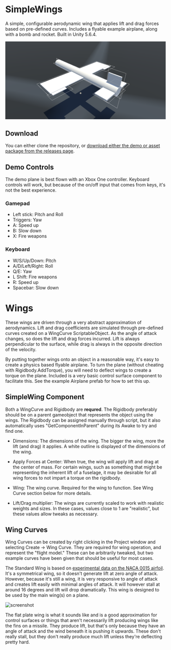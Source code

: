 # SimpleWings

A simple, configurable aerodynamic wing that applies lift and drag forces based on pre-defined curves. Includes a flyable example airplane, along with a bomb and rocket. Built in Unity 5.6.4.

![screenshot](Screenshots/simpleplane.png)

## Download

You can either clone the repository, or [download either the demo or asset package from the releases page](https://github.com/brihernandez/SimpleWings/releases).

## Demo Controls

The demo plane is best flown with an Xbox One controller. Keyboard controls will work, but because of the on/off input that comes from keys, it's not the best experience.

### Gamepad

- Left stick: Pitch and Roll
- Triggers: Yaw
- A: Speed up
- B: Slow down
- X: Fire weapons

### Keyboard

- W/S/Up/Down: Pitch
- A/D/Left/Right: Roll
- Q/E: Yaw
- L Shift: Fire weapons
- R: Speed up
- Spacebar: Slow down

# Wings

These wings are driven through a very abstract approximation of aerodynamics. Lift and drag coefficients are simulated through pre-defined curves created on a WingCurve ScriptableObject. As the angle of attack changes, so does the lift and drag forces incurred. Lift is always perpendicular to the surface, while drag is always in the opposite direction of the velocity.

By putting together wings onto an object in a reasonable way, it's easy to create a physics based flyable airplane. To turn the plane (without cheating with Rigidbody.AddTorque), you will need to deflect wings to create a torque on the plane. Included is a very basic control surface component to facilitate this. See the example Airplane prefab for how to set this up.

## SimpleWing Component

Both a WingCurve and Rigidbody are **requred**. The Rigidbody preferably should be on a parent gameobject that represents the object using the wings. The Rigidbody can be assigned manually through script, but it also automatically uses "GetComponentInParent" during its Awake to try and find one.

- Dimensions: The dimensions of the wing. The bigger the wing, more the lift (and drag) it applies. A white outline is displayed of the dimensions of the wing.

- Apply Forces at Center: When true, the wing will apply lift and drag at the center of mass. For certain wings, such as something that might be representing the inherent lift of a fuselage, it may be desirable for all wing forces to not impart a torque on the rigidbody.

- Wing: The wing curve. Required for the wing to function. See Wing Curve section below for more details.

- Lift/Drag multiplier: The wings are currently scaled to work with realistic weights and sizes. In these cases, values close to 1 are "realistic", but these values allow tweaks as necessary.

## Wing Curves

Wing Curves can be created by right clicking in the Project window and selecting Create -> Wing Curve. They are required for wing operation, and represent the "flight model." These can be arbitrarily tweaked, but two example curves have been given that should be useful for most cases.

The Standard Wing is based on [experimental data on the NACA 0015 airfoil](http://www.aerospaceweb.org/question/airfoils/q0150b.shtml). It's a symmetrical wing, so it doesn't generate lift at zero angle of attack. However, because it's still a wing, it is very responsive to angle of attack and creates lift easily with minimal angles of attack. It will however stall at around 16 degrees and lift will drop dramatically. This wing is designed to be used by the main wing(s) on a plane.

![screenshot](Screenshots/lift.png)

The flat plate wing is what it sounds like and is a good approximation for control surfaces or things that aren't necessarily lift producing wings like the fins on a missile. They produce lift, but that's only because they have an angle of attack and the wind beneath it is pushing it upwards. These don't really stall, but they don't really produce much lift unless they're deflecting pretty hard.


